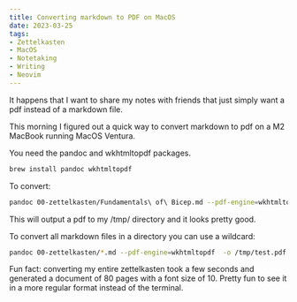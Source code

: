 ```yaml
---
title: Converting markdown to PDF on MacOS
date: 2023-03-25
tags:
- Zettelkasten
- MacOS
- Notetaking
- Writing
- Neovim
---
```


It happens that I want to share my notes with friends that just simply want a pdf instead of a markdown file. 

This morning I figured out a quick way to convert markdown to pdf on a M2 MacBook running MacOS Ventura.

You need the pandoc and wkhtmltopdf packages.

```bash
brew install pandoc wkhtmltopdf 
```


To convert:

```bash
pandoc 00-zettelkasten/Fundamentals\ of\ Bicep.md --pdf-engine=wkhtmltopdf  -o /tmp/test.pdf
```

This will output a pdf to my /tmp/ directory and it looks pretty good.

To convert all markdown files in a directory you can use a wildcard:

```bash
pandoc 00-zettelkasten/*.md --pdf-engine=wkhtmltopdf  -o /tmp/test.pdf
```

Fun fact: converting my entire zettelkasten took a few seconds and generated a document of 80 pages with a font size of 10. Pretty fun to see it in a more regular format instead of the terminal.
